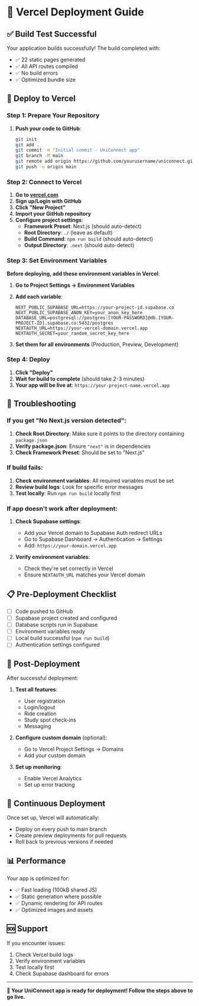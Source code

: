 # 🚀 Vercel Deployment Guide

## ✅ Build Test Successful

Your application builds successfully! The build completed with:
- ✅ 22 static pages generated
- ✅ All API routes compiled
- ✅ No build errors
- ✅ Optimized bundle size

## 🎯 Deploy to Vercel

### Step 1: Prepare Your Repository

1. **Push your code to GitHub**:
   ```bash
   git init
   git add .
   git commit -m "Initial commit - UniConnect app"
   git branch -M main
   git remote add origin https://github.com/yourusername/uniconnect.git
   git push -u origin main
   ```

### Step 2: Connect to Vercel

1. **Go to [vercel.com](https://vercel.com)**
2. **Sign up/Login with GitHub**
3. **Click "New Project"**
4. **Import your GitHub repository**
5. **Configure project settings**:
   - **Framework Preset**: Next.js (should auto-detect)
   - **Root Directory**: `./` (leave as default)
   - **Build Command**: `npm run build` (should auto-detect)
   - **Output Directory**: `.next` (should auto-detect)

### Step 3: Set Environment Variables

**Before deploying, add these environment variables in Vercel**:

1. **Go to Project Settings → Environment Variables**
2. **Add each variable**:

   ```
   NEXT_PUBLIC_SUPABASE_URL=https://your-project-id.supabase.co
   NEXT_PUBLIC_SUPABASE_ANON_KEY=your_anon_key_here
   DATABASE_URL=postgresql://postgres:[YOUR-PASSWORD]@db.[YOUR-PROJECT-ID].supabase.co:5432/postgres
   NEXTAUTH_URL=https://your-vercel-domain.vercel.app
   NEXTAUTH_SECRET=your_random_secret_key_here
   ```

3. **Set them for all environments** (Production, Preview, Development)

### Step 4: Deploy

1. **Click "Deploy"**
2. **Wait for build to complete** (should take 2-3 minutes)
3. **Your app will be live at**: `https://your-project-name.vercel.app`

## 🔧 Troubleshooting

### If you get "No Next.js version detected":

1. **Check Root Directory**: Make sure it points to the directory containing `package.json`
2. **Verify package.json**: Ensure `"next"` is in dependencies
3. **Check Framework Preset**: Should be set to "Next.js"

### If build fails:

1. **Check environment variables**: All required variables must be set
2. **Review build logs**: Look for specific error messages
3. **Test locally**: Run `npm run build` locally first

### If app doesn't work after deployment:

1. **Check Supabase settings**:
   - Add your Vercel domain to Supabase Auth redirect URLs
   - Go to Supabase Dashboard → Authentication → Settings
   - Add: `https://your-domain.vercel.app`

2. **Verify environment variables**:
   - Check they're set correctly in Vercel
   - Ensure `NEXTAUTH_URL` matches your Vercel domain

## 📋 Pre-Deployment Checklist

- [ ] Code pushed to GitHub
- [ ] Supabase project created and configured
- [ ] Database scripts run in Supabase
- [ ] Environment variables ready
- [ ] Local build successful (`npm run build`)
- [ ] Authentication settings configured

## 🎉 Post-Deployment

After successful deployment:

1. **Test all features**:
   - User registration
   - Login/logout
   - Ride creation
   - Study spot check-ins
   - Messaging

2. **Configure custom domain** (optional):
   - Go to Vercel Project Settings → Domains
   - Add your custom domain

3. **Set up monitoring**:
   - Enable Vercel Analytics
   - Set up error tracking

## 🔄 Continuous Deployment

Once set up, Vercel will automatically:
- Deploy on every push to main branch
- Create preview deployments for pull requests
- Roll back to previous versions if needed

## 📊 Performance

Your app is optimized for:
- ✅ Fast loading (100kB shared JS)
- ✅ Static generation where possible
- ✅ Dynamic rendering for API routes
- ✅ Optimized images and assets

## 🆘 Support

If you encounter issues:
1. Check Vercel build logs
2. Verify environment variables
3. Test locally first
4. Check Supabase dashboard for errors

---

**🎯 Your UniConnect app is ready for deployment! Follow the steps above to go live.** 